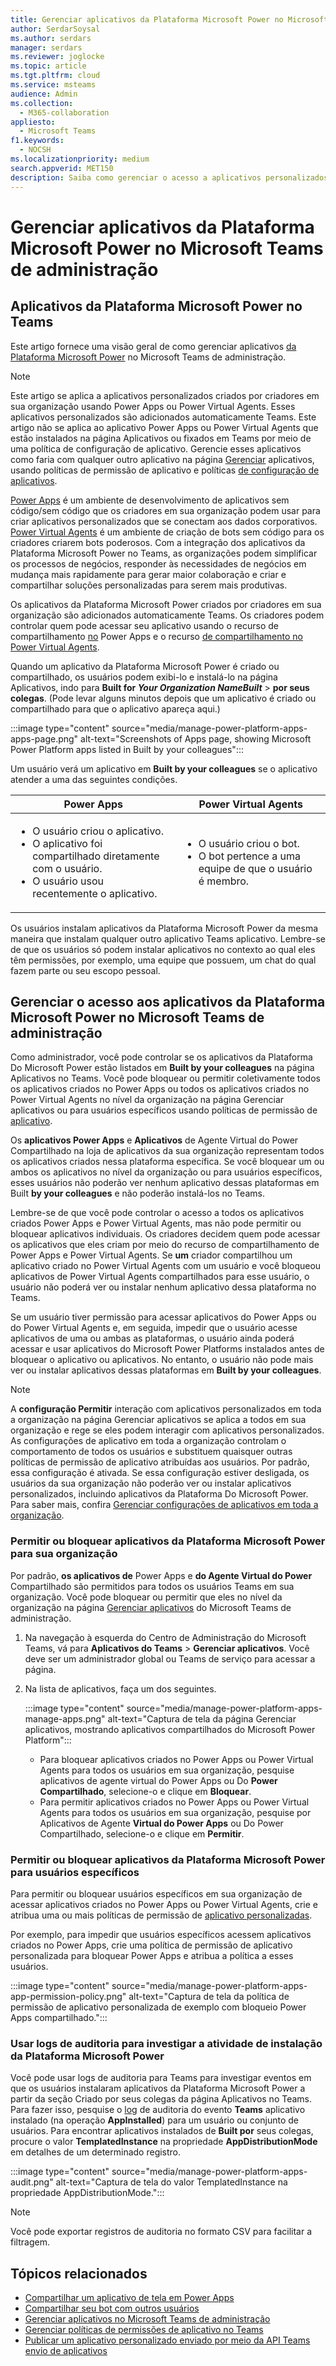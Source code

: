 ```yaml
---
title: Gerenciar aplicativos da Plataforma Microsoft Power no Microsoft Teams de administração
author: SerdarSoysal
ms.author: serdars
manager: serdars
ms.reviewer: joglocke
ms.topic: article
ms.tgt.pltfrm: cloud
ms.service: msteams
audience: Admin
ms.collection:
  - M365-collaboration
appliesto:
  - Microsoft Teams
f1.keywords:
  - NOCSH
ms.localizationpriority: medium
search.appverid: MET150
description: Saiba como gerenciar o acesso a aplicativos personalizados construídos na Plataforma Do Microsoft Power no Microsoft Teams de administração.
---
```


# <a name="manage-microsoft-power-platform-apps-in-the-microsoft-teams-admin-center"></a>Gerenciar aplicativos da Plataforma Microsoft Power no Microsoft Teams de administração

## <a name="microsoft-power-platform-apps-in-teams"></a>Aplicativos da Plataforma Microsoft Power no Teams

Este artigo fornece uma visão geral de como gerenciar aplicativos [da Plataforma Microsoft Power](https://powerplatform.microsoft.com/) no Microsoft Teams de administração.

> [!NOTE]
> Este artigo se aplica a aplicativos personalizados criados por criadores em sua organização usando Power Apps ou Power Virtual Agents. Esses aplicativos personalizados são adicionados automaticamente Teams. Este artigo não se aplica ao aplicativo Power Apps ou Power Virtual Agents que estão instalados na página Aplicativos ou fixados em Teams por meio de uma política de configuração de aplicativo. Gerencie esses aplicativos como faria com qualquer outro aplicativo na página [Gerenciar](manage-apps.md) aplicativos, [](teams-app-permission-policies.md)usando políticas de permissão de aplicativo e políticas [de configuração de aplicativos](teams-app-setup-policies.md).

[Power Apps](https://powerapps.microsoft.com) é um ambiente de desenvolvimento de aplicativos sem código/sem código que os criadores em sua organização podem usar para criar aplicativos personalizados que se conectam aos dados corporativos. [Power Virtual Agents](/power-virtual-agents/fundamentals-what-is-power-virtual-agents) é um ambiente de criação de bots sem código para os criadores criarem bots poderosos. Com a integração dos aplicativos da Plataforma Microsoft Power no Teams, as organizações podem simplificar os processos de negócios, responder às necessidades de negócios em mudança mais rapidamente para gerar maior colaboração e criar e compartilhar soluções personalizadas para serem mais produtivas.  

Os aplicativos da Plataforma Microsoft Power criados por criadores em sua organização são adicionados automaticamente Teams. Os criadores podem controlar quem pode acessar seu aplicativo usando o recurso de compartilhamento [no](/powerapps/maker/canvas-apps/share-app) Power Apps e o recurso [de compartilhamento no Power Virtual Agents](/power-virtual-agents/admin-share-bots).

Quando um aplicativo da Plataforma Microsoft Power é criado ou compartilhado, os usuários podem exibi-lo e instalá-lo na página Aplicativos, indo para **Built for *Your Organization NameBuilt*** >  **por seus colegas**. (Pode levar alguns minutos depois que um aplicativo é criado ou compartilhado para que o aplicativo apareça aqui.)

:::image type="content" source="media/manage-power-platform-apps-apps-page.png" alt-text="Screenshots of Apps page, showing Microsoft Power Platform apps listed in Built by your colleagues":::

Um usuário verá um aplicativo em **Built by your colleagues** se o aplicativo atender a uma das seguintes condições.

|Power Apps |Power Virtual Agents  |
|---------|---------|
|<ul><li>O usuário criou o aplicativo.</li><li>O aplicativo foi compartilhado diretamente com o usuário.</li><li>O usuário usou recentemente o aplicativo. </li></ul>| <ul><li>O usuário criou o bot.</li><li>O bot pertence a uma equipe de que o usuário é membro. </li></ul>        |

Os usuários instalam aplicativos da Plataforma Microsoft Power da mesma maneira que instalam qualquer outro aplicativo Teams aplicativo. Lembre-se de que os usuários só podem instalar aplicativos no contexto ao qual eles têm permissões, por exemplo, uma equipe que possuem, um chat do qual fazem parte ou seu escopo pessoal.

## <a name="manage-access-to-microsoft-power-platform-apps-in-the-microsoft-teams-admin-center"></a>Gerenciar o acesso aos aplicativos da Plataforma Microsoft Power no Microsoft Teams de administração

Como administrador, você pode controlar se os aplicativos da Plataforma Do Microsoft Power estão listados em **Built by your colleagues** na página Aplicativos no Teams. Você pode bloquear ou permitir coletivamente todos os aplicativos criados no Power Apps ou todos os aplicativos criados no Power Virtual Agents no nível da organização na página [](manage-apps.md) Gerenciar aplicativos ou para usuários específicos usando políticas de permissão de [aplicativo](teams-app-permission-policies.md).

Os **aplicativos Power Apps** e **Aplicativos** de Agente Virtual do Power Compartilhado na loja de aplicativos da sua organização representam todos os aplicativos criados nessa plataforma específica. Se você bloquear um ou ambos os aplicativos no nível da organização ou para usuários específicos, esses usuários não poderão ver nenhum aplicativo dessas plataformas em Built **by your colleagues** e não poderão instalá-los no Teams.  

Lembre-se de que você pode controlar o acesso a todos os aplicativos criados Power Apps e Power Virtual Agents, mas não pode permitir ou bloquear aplicativos individuais. Os criadores decidem quem pode acessar os aplicativos que eles criam por meio do recurso de compartilhamento de Power Apps e Power Virtual Agents. Se **um** criador compartilhou um aplicativo criado no Power Virtual Agents com um usuário e você bloqueou aplicativos de Power Virtual Agents compartilhados para esse usuário, o usuário não poderá ver ou instalar nenhum aplicativo dessa plataforma no Teams.

Se um usuário tiver permissão para acessar aplicativos do Power Apps ou do Power Virtual Agents e, em seguida, impedir que o usuário acesse aplicativos de uma ou ambas as plataformas, o usuário ainda poderá acessar e usar aplicativos do Microsoft Power Platforms instalados antes de bloquear o aplicativo ou aplicativos. No entanto, o usuário não pode mais ver ou instalar aplicativos dessas plataformas em **Built by your colleagues**.

> [!NOTE]
> A **configuração Permitir** interação com aplicativos personalizados em toda a [](manage-apps.md) organização na página Gerenciar aplicativos se aplica a todos em sua organização e rege se eles podem interagir com aplicativos personalizados. As configurações de aplicativo em toda a organização controlam o comportamento de todos os usuários e substituem quaisquer outras políticas de permissão de aplicativo atribuídas aos usuários. Por padrão, essa configuração é ativada. Se essa configuração estiver desligada, os usuários da sua organização não poderão ver ou instalar aplicativos personalizados, incluindo aplicativos da Plataforma Do Microsoft Power. Para saber mais, confira [Gerenciar configurações de aplicativos em toda a organização](manage-apps.md#manage-org-wide-app-settings).

### <a name="allow-or-block-microsoft-power-platform-apps-for-your-organization"></a>Permitir ou bloquear aplicativos da Plataforma Microsoft Power para sua organização

Por padrão, **os aplicativos de** Power Apps e **do Agente Virtual do Power** Compartilhado são permitidos para todos os usuários Teams em sua organização. Você pode bloquear ou permitir que eles no nível da organização na página [Gerenciar aplicativos](manage-apps.md) do Microsoft Teams de administração.  

1. Na navegação à esquerda do Centro de Administração do Microsoft Teams, vá para **Aplicativos do Teams** > **Gerenciar aplicativos**. Você deve ser um administrador global ou Teams de serviço para acessar a página.
2. Na lista de aplicativos, faça um dos seguintes.

    :::image type="content" source="media/manage-power-platform-apps-manage-apps.png" alt-text="Captura de tela da página Gerenciar aplicativos, mostrando aplicativos compartilhados do Microsoft Power Platform":::

    - Para bloquear aplicativos criados no Power Apps ou Power Virtual Agents para todos os usuários em sua organização, pesquise aplicativos  de agente virtual do Power Apps ou Do **Power Compartilhado**, selecione-o e clique em **Bloquear**.
    - Para permitir aplicativos criados no Power Apps ou Power Virtual Agents para todos os usuários em sua organização, pesquise por Aplicativos de Agente **Virtual do Power Apps** ou Do Power Compartilhado, selecione-o e clique em **Permitir**.

### <a name="allow-or-block-microsoft-power-platform-apps-for-specific-users"></a>Permitir ou bloquear aplicativos da Plataforma Microsoft Power para usuários específicos

Para permitir ou bloquear usuários específicos em sua organização de acessar aplicativos criados no Power Apps ou Power Virtual Agents, crie e atribua uma ou mais políticas de permissão de [aplicativo personalizadas](teams-app-permission-policies.md). 

Por exemplo, para impedir que usuários específicos acessem aplicativos criados no Power Apps, crie uma política de permissão de aplicativo personalizada para bloquear Power Apps e atribua a política a esses usuários.

:::image type="content" source="media/manage-power-platform-apps-app-permission-policy.png" alt-text="Captura de tela da política de permissão de aplicativo personalizada de exemplo com bloqueio Power Apps compartilhado.":::

### <a name="use-audit-logs-to-investigate-microsoft-power-platform-installation-activity"></a>Usar logs de auditoria para investigar a atividade de instalação da Plataforma Microsoft Power

Você pode usar logs de auditoria para Teams para investigar eventos em que os usuários instalaram aplicativos da Plataforma Microsoft  Power a partir da seção Criado por seus colegas da página Aplicativos no Teams. Para fazer isso, pesquise o [log](./audit-log-events.md) de auditoria do evento **Teams** aplicativo instalado (na operação **AppInstalled**) para um usuário ou conjunto de usuários. Para encontrar aplicativos instalados de **Built por** seus colegas, procure o valor **TemplatedInstance** na propriedade **AppDistributionMode** em detalhes de um determinado registro. 

:::image type="content" source="media/manage-power-platform-apps-audit.png" alt-text="Captura de tela do valor TemplatedInstance na propriedade AppDistributionMode.":::

> [!NOTE]
> Você pode exportar registros de auditoria no formato CSV para facilitar a filtragem.

## <a name="related-topics"></a>Tópicos relacionados

- [Compartilhar um aplicativo de tela em Power Apps](/powerapps/maker/canvas-apps/share-app)
- [Compartilhar seu bot com outros usuários](/power-virtual-agents/admin-share-bots)
- [Gerenciar aplicativos no Microsoft Teams de administração](manage-apps.md)
- [Gerenciar políticas de permissões de aplicativo no Teams](teams-app-permission-policies.md)
- [Publicar um aplicativo personalizado enviado por meio da API Teams envio de aplicativos](submit-approve-custom-apps.md)